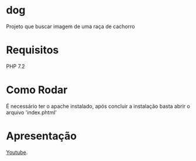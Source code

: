 # dog

Projeto que buscar imagem de uma raça de cachorro

# Requisitos

PHP 7.2

# Como Rodar

É necessário ter o apache instalado, após concluir a instalação basta abrir o arquivo 'index.phtml'

# Apresentação

[Youtube](https://youtu.be/9OmqIzPtWVo).

